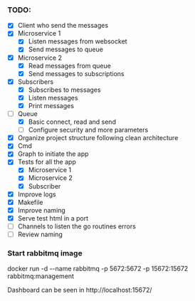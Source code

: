 ### TODO:

- [X] Client who send the messages
- [X] Microservice 1
    - [X] Listen messages from websocket
    - [X] Send messages to queue
- [X] Microservice 2
    - [X] Read messages from queue
    - [X] Send messages to subscriptions
- [X] Subscribers
    - [X] Subscribes to messages
    - [X] Listen messages
    - [X] Print messages
- [ ] Queue
    - [X] Basic connect, read and send
    - [ ] Configure security and more parameters
- [X] Organize project structure following clean architecture
- [X] Cmd
- [X] Graph to initiate the app
- [X] Tests for all the app
    - [X] Microservice 1
    - [X] Microservice 2
    - [X] Subscriber
- [X] Improve logs
- [X] Makefile
- [X] Improve naming
- [X] Serve test html in a port
- [ ] Channels to listen the go routines errors 
- [ ] Review naming

### Start rabbitmq image

docker run -d --name rabbitmq -p 5672:5672 -p 15672:15672 rabbitmq:management

Dashboard can be seen in http://localhost:15672/